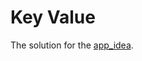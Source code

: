 # Key Value

The solution for the [app_idea](https://github.com/florinpop17/app-ideas/blob/master/Projects/1-Beginner/Key-Value-App.md).
